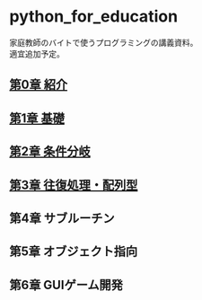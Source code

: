 # python_for_education

家庭教師のバイトで使うプログラミングの講義資料。  
適宜追加予定。

## [第0章 紹介](https://github.com/O01o/python_for_education/blob/main/0_introduction/README.md)
## [第1章 基礎](https://github.com/O01o/python_for_education/blob/main/1_getting_started/check.md)
## [第2章 条件分岐](https://github.com/O01o/python_for_education/blob/main/2_conditional_branch/check.md)
## [第3章 往復処理・配列型](https://github.com/O01o/python_for_education/blob/main/3_iteration_list/check.md)
## 第4章 サブルーチン
## 第5章 オブジェクト指向
## 第6章 GUIゲーム開発
